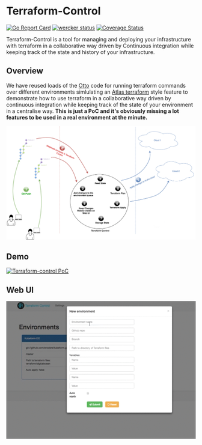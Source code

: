 # Terraform-Control

[![Go Report Card](https://goreportcard.com/badge/github.com/capgemini/terraform-control)](https://goreportcard.com/report/github.com/capgemini/terraform-control)
[![wercker status](https://app.wercker.com/status/15890eedfe803a8ff9d9044261c0eea7/m "wercker status")](https://app.wercker.com/project/bykey/15890eedfe803a8ff9d9044261c0eea7)
[![Coverage Status](https://coveralls.io/repos/github/Capgemini/terraform-control/badge.svg?branch=HEAD)](https://coveralls.io/github/Capgemini/terraform-control?branch=HEAD)


Terraform-Control is a tool for managing and deploying your infrastructure with terraform in a collaborative way driven by Continuous integration while keeping track of the state and history of your infrastructure.

## Overview

We have reused loads of the [Otto](https://github.com/hashicorp/otto/) code for running terraform commands over different environments simlulating an [Atlas terraform](https://atlas.hashicorp.com/terraform) style feature to demonstrate how to use terraform in a collaborative way driven by continuous integration while keeping track of the state of your environment in a centralise way.
**This is just a PoC and it's obviously missing a lot features to be used in a real environment at the minute.**

![terraform-control-diagram](docs/terraform-control-diagram.png)

## Demo

[![Terraform-control PoC](https://img.youtube.com/vi/5eClxFWK_Ec/0.jpg)](https://www.youtube.com/watch?v=5eClxFWK_Ec)


## Web UI

![web-ui](docs/terraform-control-ui.gif)
